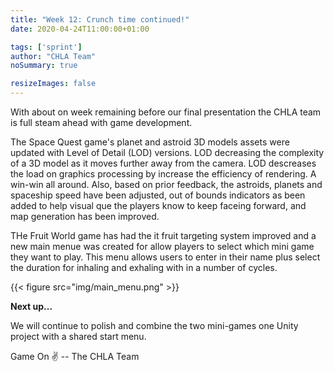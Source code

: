 ```yaml
---
title: "Week 12: Crunch time continued!"
date: 2020-04-24T11:00:00+01:00

tags: ['sprint']
author: "CHLA Team"
noSummary: true

resizeImages: false
---
```

With about on week remaining before our final presentation the CHLA team is full steam ahead with game development.

The Space Quest game's planet and astroid 3D models assets were updated with Level of Detail (LOD) versions. LOD decreasing the complexity of a 3D model as it moves further away from the camera. LOD descreases the load on graphics processing by increase the efficiency of rendering. A win-win all around. Also, based on prior feedback, the astroids, planets and spaceship speed have been adjusted, out of bounds indicators as been added to help visual que the players know to keep faceing forward, and map generation has been improved.

<!-- more -->
THe Fruit World game has had the it fruit targeting system improved and a new main menue was created for allow players to select which mini game they want to play. This menu allows users to enter in their name plus select the duration for inhaling and exhaling with in a number of cycles.

{{< figure src="img/main_menu.png" >}}

**Next up...**

We will continue to polish and combine the two mini-games one Unity project with a shared start menu.

Game On :v: -- The CHLA Team
